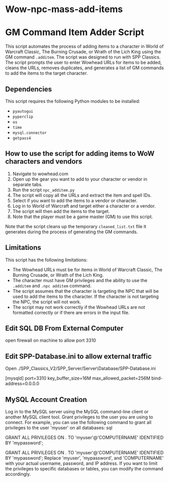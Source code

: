 # Wow-npc-mass-add-items
# GM Command Item Adder Script

This script automates the process of adding items to a character in World of Warcraft Classic, The Burning Crusade, or Wrath of the Lich King using the GM command `.additem`. The script was designed to run with SPP Classics. The script prompts the user to enter Wowhead URLs for items to be added, cleans the URLs, removes duplicates, and generates a list of GM commands to add the items to the target character.

## Dependencies

This script requires the following Python modules to be installed:

- `pyautogui`
- `pyperclip`
- `os`
- `time`
- `mysql.connector`
- `getpass4`

## How to use the script for adding items to WoW characters and vendors

1. Navigate to wowhead.com
2. Open up the gear you want to add to your character or vendor in separate tabs.
3. Run the script `npc_additem.py`
4. The script will copy all the URLs and extract the item and spell IDs.
5. Select if you want to add the items to a vendor or character.
6. Log in to World of Warcraft and target either a character or a vendor.
7. The script will then add the items to the target.
8. Note that the player must be a game master (GM) to use this script.

Note that the script cleans up the temporary `cleaned_list.txt` file it generates during the process of generating the GM commands.

## Limitations

This script has the following limitations:

- The Wowhead URLs must be for items in World of Warcraft Classic, The Burning Crusade, or Wrath of the Lich King.
- The character must have GM privileges and the ability to use the `.additem` and `.npc additem` command.
- The script assumes that the character is targeting the NPC that will be used to add the items to the character. If the character is not targeting the NPC, the script will not work.
- The script may not work correctly if the Wowhead URLs are not formatted correctly or if there are errors in the input file.


## Edit SQL DB From External Computer

open firewall on machine to allow port 3310

## Edit SPP-Database.ini to allow external traffic
Open ./SPP_Classics_V2/SPP_Server/Server\Database/SPP-Database.ini

[mysqld]
port=3310
key_buffer_size=16M
max_allowed_packet=256M
bind-address=0.0.0.0

## MySQL Account Creation
Log in to the MySQL server using the MySQL command-line client or another MySQL client tool.
Grant privileges to the user you are using to connect. For example, you can use the following command to grant all privileges to the user 'myuser' on all databases:
sql

GRANT ALL PRIVILEGES ON *.* TO 'myuser'@'COMPUTERNAME' IDENTIFIED BY 'mypassword';

GRANT ALL PRIVILEGES ON *.* TO 'myuser'@'COMPUTERNAME' IDENTIFIED BY 'mypassword';
Replace 'myuser', 'mypassword', and 'COMPUTERNAME' with your actual username, password, and IP address. If you want to limit the privileges to specific databases or tables, you can modify the command accordingly.